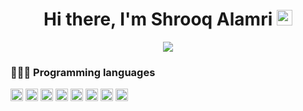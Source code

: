 <div align="center">
   <h1>Hi there, I'm Shrooq Alamri <img src="https://media.giphy.com/media/hvRJCLFzcasrR4ia7z/giphy.gif" width="25px"> </h1>
</div>

<!-- Typing SVG by DenverCoder1 - https://github.com/DenverCoder1/readme-typing-svg -->
<p align="center">
  <a href="https://github.com/DenverCoder1/readme-typing-svg"><img src="https://readme-typing-svg.herokuapp.com?color=%23804F79&lines=Software+Engineer.;Always+try+exploring+new+things+;in+software+development+to+solve;real-world+problems."></a>
</p>
    
### 👩🏻‍💻 Programming languages 
<p>
   <code><img height="20" src="https://www.svgrepo.com/show/353924/java.svg"></code>
   <code><img height="20" src="https://www.svgrepo.com/show/353925/javascript.svg"></code>
   <code><img height="20" src="https://www.svgrepo.com/show/303500/react-1-logo.svg"></code>
   <code><img height="20" src="https://www.svgrepo.com/show/353623/css-3.svg"></code>
   <code><img height="20" src="https://www.svgrepo.com/show/353884/html-5.svg"></code>
   <code><img height="20" src="https://www.svgrepo.com/show/374016/python.svg"></code>
   <code><img height="20" src="https://www.svgrepo.com/show/331760/sql-database-generic.svg"></code>
   <code><img height="20" src="https://www.svgrepo.com/show/354421/swift.svg"></code>
</p>




<!--
**shrooq713/shrooq713** is a ✨ _special_ ✨ repository because its `README.md` (this file) appears on your GitHub profile.

Here are some ideas to get you started:

- 🔭 I’m currently working on ...
- 🌱 I’m currently learning ...
- 👯 I’m looking to collaborate on ...
- 🤔 I’m looking for help with ...
- 💬 Ask me about ...
- 📫 How to reach me: ...
- 😄 Pronouns: ...
- ⚡ Fun fact: ...
-->
